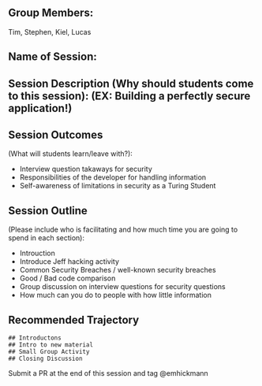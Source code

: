 ## Group Members:
Tim, Stephen, Kiel, Lucas


## Name of Session: 

## Session Description (Why should students come to this session): (EX: Building a perfectly secure application!)

## Session Outcomes 

(What will students learn/leave with?): 
- Interview question takaways for security
- Responsibilities of the developer for handling information
- Self-awareness of limitations in security as a Turing Student

## Session Outline 

(Please include who is facilitating and how much time you are going to spend in each section):
- Introuction
- Introduce Jeff hacking activity
- Common Security Breaches / well-known security breaches
- Good / Bad code comparison
- Group discussion on interview questions for security questions
- How much can you do to people with how little information


## Recommended Trajectory 

    ## Introductons 
    ## Intro to new material
    ## Small Group Activity
    ## Closing Discussion


Submit a PR at the end of this session and tag @emhickmann
